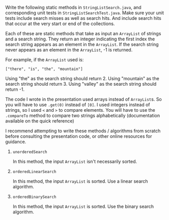 Write the following static methods in `StringListSearch.java`, and corresponding unit tests in `StringListSearchTest.java`. Make sure your unit tests include search misses as well as search hits. And include search hits that occur at the very start or end of the collections.

Each of these are static methods that take as input an `ArrayList` of strings and a search string. They return an integer indicating the first index the search string appears as an element in the `ArrayList`. If the search string never appears as an element in the `ArrayList`, -1 is returned.

For example, if the `ArrayList` used is:

`["there", "is", "the", "mountain"]`

Using "the" as the search string should return 2.
Using "mountain" as the search string should return 3.
Using "valley" as the search string should return -1.

The code I wrote in the presentation used arrays instead of `ArrayList`s. So you will have to use `.get(0)` instead of `[0]`. I used integers instead of strings, so I used `<` and `>` to compare elements. You will have to use the `.compareTo` method to compare two strings alphabetically (documentation available on the quick reference)

I recommend attempting to write these methods / algorithms from scratch before consulting the presentation code, or other online resources for guidance.

1. `unorderedSearch`

    In this method, the input `ArrayList` isn't necessarily sorted.

2. `orderedLinearSearch`

    In this method, the input `ArrayList` is sorted. Use a linear search algorithm.
    

3. `orderedBinarySearch`

    In this method, the input `ArrayList` is sorted. Use the binary search algorithm.
